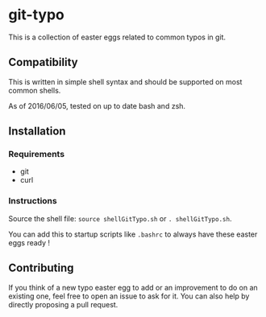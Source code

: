 # git-typo

This is a collection of easter eggs related to common typos in git.

## Compatibility

This is written in simple shell syntax and should be supported on most common shells.

As of 2016/06/05, tested on up to date bash and zsh.

## Installation

### Requirements

* git
* curl

### Instructions

Source the shell file: `source shellGitTypo.sh` or `. shellGitTypo.sh`.

You can add this to startup scripts like `.bashrc` to always have these easter eggs ready !

## Contributing

If you think of a new typo easter egg to add or an improvement to do on an existing one, feel free to open an issue to ask for it. 
You can also help by directly proposing a pull request.
